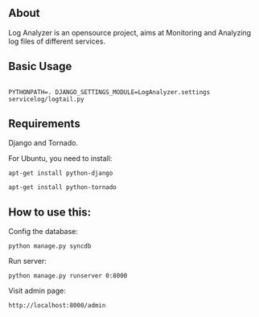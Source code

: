 <html>
<title></title>
<body>

<h2>About</h2>
<p>
Log Analyzer is an opensource project, aims at Monitoring and Analyzing log files of different services.
</p>

<h2>Basic Usage</h2>
<code>
PYTHONPATH=. DJANGO_SETTINGS_MODULE=LogAnalyzer.settings servicelog/logtail.py
</code>

<h2>Requirements</h2>
<p>
Django and Tornado.
</p>
<p>For Ubuntu, you need to install:
<p><code>apt-get install python-django</code></p>
<p><code>apt-get install python-tornado</code></p>
</p>

<h2>How to use this:</h2>
<p>
Config the database:
</p>
<p><code>python manage.py syncdb</code></p>
<p>
Run server:
</p>
<p><code>python manage.py runserver 0:8000</code></p>
<p>
Visit admin page:
</p>
<p><code>http://localhost:8000/admin</code></p>


</body>
</html>
